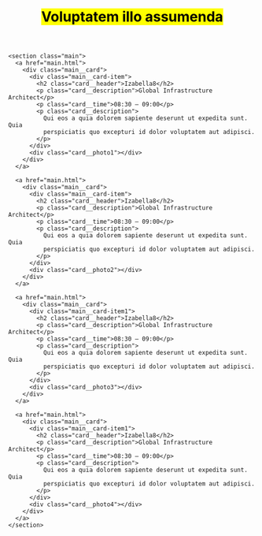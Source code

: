 <!DOCTYPE html>
<html lang="ru">
  <head>
    <meta charset="utf-8" />
    <title>Test app</title>
    <link rel="stylesheet" href="./css/style.css" />
  </head>
  <body>
    <header class="header">
      <h1><mark class="header__main">Voluptatem illo assumenda</mark></h1>
    </header>

    <section class="main">
      <a href="main.html">
        <div class="main__card">
          <div class="main__card-item">
            <h2 class="card__header">Izabella8</h2>
            <p class="card__description">Global Infrastructure Architect</p>
            <p class="card__time">08:30 – 09:00</p>
            <p class="card__description">
              Qui eos a quia dolorem sapiente deserunt ut expedita sunt. Quia
              perspiciatis quo excepturi id dolor voluptatem aut adipisci.
            </p>
          </div>
          <div class="card__photo1"></div>
        </div>
      </a>

      <a href="main.html">
        <div class="main__card">
          <div class="main__card-item">
            <h2 class="card__header">Izabella8</h2>
            <p class="card__description">Global Infrastructure Architect</p>
            <p class="card__time">08:30 – 09:00</p>
            <p class="card__description">
              Qui eos a quia dolorem sapiente deserunt ut expedita sunt. Quia
              perspiciatis quo excepturi id dolor voluptatem aut adipisci.
            </p>
          </div>
          <div class="card__photo2"></div>
        </div>
      </a>

      <a href="main.html">
        <div class="main__card">
          <div class="main__card-item1">
            <h2 class="card__header">Izabella8</h2>
            <p class="card__description">Global Infrastructure Architect</p>
            <p class="card__time">08:30 – 09:00</p>
            <p class="card__description">
              Qui eos a quia dolorem sapiente deserunt ut expedita sunt. Quia
              perspiciatis quo excepturi id dolor voluptatem aut adipisci.
            </p>
          </div>
          <div class="card__photo3"></div>
        </div>
      </a>

      <a href="main.html">
        <div class="main__card">
          <div class="main__card-item1">
            <h2 class="card__header">Izabella8</h2>
            <p class="card__description">Global Infrastructure Architect</p>
            <p class="card__time">08:30 – 09:00</p>
            <p class="card__description">
              Qui eos a quia dolorem sapiente deserunt ut expedita sunt. Quia
              perspiciatis quo excepturi id dolor voluptatem aut adipisci.
            </p>
          </div>
          <div class="card__photo4"></div>
        </div>
      </a>
    </section>
  </body>
</html>
